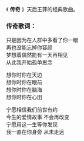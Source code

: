 

《 **传奇** 》天后王菲的经典歌曲。

### 传奇歌词：

只是因为在人群中多看了你一眼  
再也没能忘掉你容颜  
梦想着偶然能有一天再相见  
从此我开始孤单思念

想你时你在天边  
想你时你在眼前  
想你时你在脑海  
想你时你在心田

宁愿相信我们前世有约  
今生的爱情故事 不会再改变  
宁愿用这一生等你发现  
我一直在你身旁 从未走远

